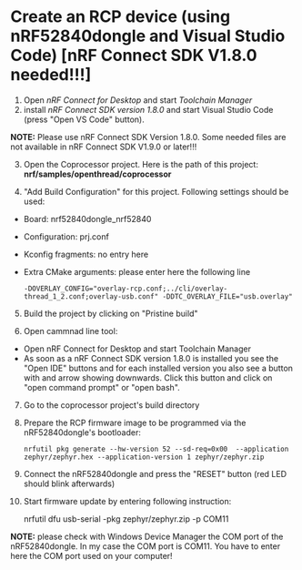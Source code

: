 # Create an RCP device (using nRF52840dongle and Visual Studio Code)  [nRF Connect SDK V1.8.0 needed!!!]

1. Open *nRF Connect for Desktop* and start *Toolchain Manager*
2. install *nRF Connect SDK version 1.8.0* and start Visual Studio Code (press "Open VS Code" button).

__NOTE:__ Please use nRF Connect SDK Version 1.8.0. Some needed files are not available in nRF Connect SDK V1.9.0 or later!!!

3. Open the Coprocessor project. Here is the path of this project:  __nrf/samples/openthread/coprocessor__

4. "Add Build Configuration" for this project. Following settings should be used:
- Board:  nrf52840dongle_nrf52840
- Configuration:  prj.conf
- Kconfig fragments:  no entry here
- Extra CMake arguments:  please enter here the following line

      -DOVERLAY_CONFIG="overlay-rcp.conf;../cli/overlay-thread_1_2.conf;overlay-usb.conf" -DDTC_OVERLAY_FILE="usb.overlay"

5. Build the project by clicking on "Pristine build"

6. Open cammnad line tool:
- Open nRF Connect for Desktop and start Toolchain Manager
- As soon as a nRF Connect SDK version 1.8.0 is installed you see the "Open IDE" buttons and for each installed version you also see a button with and arrow showing downwards. Click this button and click on "open command prompt" or "open bash".

7. Go to the coprocessor project's build directory

8. Prepare the RCP firmware image to be programmed via the nRF52840dongle's bootloader:

       nrfutil pkg generate --hw-version 52 --sd-req=0x00  --application zephyr/zephyr.hex --application-version 1 zephyr/zephyr.zip 
       
9. Connect the nRF52840dongle and press the "RESET" button (red LED should blink afterwards)
10. Start firmware update by entering following instruction:

       nrfutil dfu usb-serial -pkg zephyr/zephyr.zip -p COM11
       
__NOTE:__ please check with Windows Device Manager the COM port of the nRF52840dongle. In my case the COM port is COM11. You have to enter here the COM port used on your computer!
